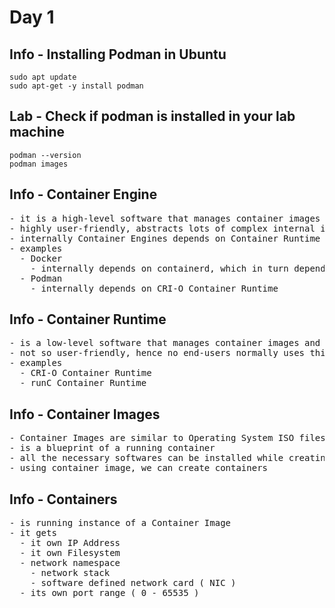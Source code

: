 # Day 1

## Info - Installing Podman in Ubuntu
```
sudo apt update
sudo apt-get -y install podman
```

## Lab - Check if podman is installed in your lab machine
```
podman --version
podman images
```

## Info - Container Engine
<pre>
- it is a high-level software that manages container images and containers
- highly user-friendly, abstracts lots of complex internal implementation details nicely,while providing user-friendly commands
- internally Container Engines depends on Container Runtime
- examples
  - Docker
    - internally depends on containerd, which in turn depends on runC Container Runtime
  - Podman
    - internally depends on CRI-O Container Runtime
</pre>

## Info - Container Runtime
<pre>
- is a low-level software that manages container images and containers
- not so user-friendly, hence no end-users normally uses this directly
- examples
  - CRI-O Container Runtime
  - runC Container Runtime
</pre>

## Info - Container Images
<pre>
- Container Images are similar to Operating System ISO files we download from microsoft, ubuntu, etc.,
- is a blueprint of a running container
- all the necessary softwares can be installed while creating a image
- using container image, we can create containers
</pre>

## Info - Containers
<pre>
- is running instance of a Container Image
- it gets 
  - it own IP Address
  - it own Filesystem 
  - network namespace
    - network stack
    - software defined network card ( NIC )
  - its own port range ( 0 - 65535 )
</pre>
